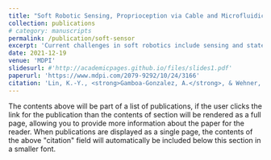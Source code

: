 ```yaml
---
title: "Soft Robotic Sensing, Proprioception via Cable and Microfluidic Transmission"
collection: publications
# category: manuscripts
permalink: /publication/soft-sensor
excerpt: 'Current challenges in soft robotics include sensing and state awareness. Modern soft robotic systems require many more sensors than traditional robots to estimate pose and contact forces. Existing soft sensors include resistive, conductive, optical, and capacitive sensing, with each sensor requiring electronic circuitry and connection to a dedicated line to a data acquisition system, creating a rapidly increasing burden as the number of sensors increases. We demonstrate a network of fiber-based displacement sensors to measure robot state (bend, twist, elongation) and two microfluidic pressure sensors to measure overall and local pressures. These passive sensors transmit information from a soft robot to a nearby display assembly, where a digital camera records displacement and pressure data. We present a configuration in which one camera tracks 11 sensors consisting of nine fiber-based displacement sensors and two microfluidic pressure sensors, eliminating the need for an array of electronic sensors throughout the robot. Finally, we present a Cephalopod-chromatophore-inspired color cell pressure sensor. While these techniques can be used in a variety of soft robot devices, we present fiber and fluid sensing on an elastomeric finger. These techniques are widely suitable for state estimation in the soft robotics field and will allow future progress toward robust, low-cost, real-time control of soft robots. This increased state awareness is necessary for robots to interact with humans, potentially the greatest benefit of the emerging soft robotics field.'
date: 2021-12-19
venue: 'MDPI'
slidesurl: #'http://academicpages.github.io/files/slides1.pdf'
paperurl: 'https://www.mdpi.com/2079-9292/10/24/3166'
citation: 'Lin, K.-Y., <strong>Gamboa-Gonzalez, A.</strong>, & Wehner, M. (2021). Soft Robotic Sensing, Proprioception via Cable and Microfluidic Transmission. Electronics, 10(24), 3166. https://doi.org/10.3390/electronics10243166 '
---
```


The contents above will be part of a list of publications, if the user clicks the link for the publication than the contents of section will be rendered as a full page, allowing you to provide more information about the paper for the reader. When publications are displayed as a single page, the contents of the above "citation" field will automatically be included below this section in a smaller font.